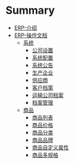 # Summary

- [ERP-介绍](README.md)
- [ERP-操作文档](./operation/README.md)
  - [系统]()
    - [公司设置](./operation/system/company.md)
    - [系统配置](./operation/system/config.md)
    - [系统公告](./operation/system/notification.md)
    - [生产企业](./operation/system/factory.md)
    - [供应商](./operation/system/supplier.md)
    - [客户档案](./operation/system/customer.md)
    - [运输公司档案](./operation/system/ship_company.md)
    - [档案管理](./operation/system/file.md)
  - [商品]()
    - [商品列表](./operation/goods/goods_list.md)
    - [商品价格](./operation/goods/goods_price.md)
    - [商品分类](./operation/goods/goods_category.md)
    - [商品品牌](./operation/goods/goods_brand.md)
    - [商品自定义属性](./operation/goods/goods_attribute.md)
    - [商品多规格](./operation/goods/goods_spec.md)
